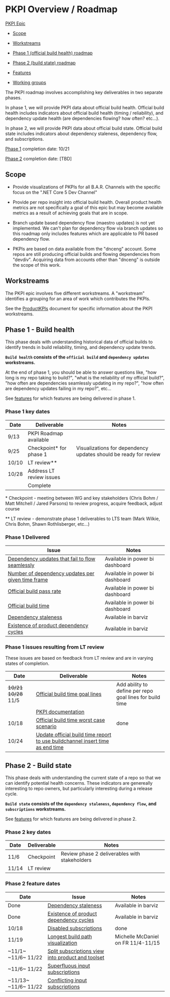 # PKPI Overview / Roadmap

[PKPI Epic](https://github.com/dotnet/arcade/issues/2778)

- [Scope](#scope)

- [Workstreams](#workstreams)

- [Phase 1 (official build health) roadmap](#phase-1---build-health)

- [Phase 2 (build state) roadmap](#phase-2---build-state)

- [Features](#features)

- [Working groups](#working-groups)

The PKPI roadmap involves accomplishing key deliverables in two separate phases.

In phase 1, we will provide PKPI data about official build health.  Official build health includes indicators about official build health (timing / reliability), and dependency update health (are dependencies flowing? how often? etc...).

In phase 2, we will provide PKPI data about official build state.  Official build state includes indicators about dependency staleness, dependency flow, and subscriptions.

[Phase 1](#phase-1---build-health) completion date: 10/21

[Phase 2](#phase-2---build-state) completion date: [TBD]

## Scope

- Provide visualizations of PKPIs for all B.A.R. Channels with the specific focus on the ".NET Core 5 Dev Channel"

- Provide per repo insight into official build health.  Overall product health metrics are not specifically a goal of this epic but may become available metrics as a result of achieving goals that are in scope.

- Branch update based dependency flow (maestro updates) is not yet implemented.  We can't plan for dependency flow via branch updates so this roadmap only includes features which are applicable to PR based dependency flow.

- PKPIs are based on data available from the "dnceng" account.  Some repos are still producing official builds and flowing dependencies from "devdiv".  Acquiring data from accounts other than "dnceng" is outside the scope of this work.

## Workstreams

The PKPI epic involves five different workstreams.  A "workstream" identifies a grouping for an area of work which contributes the PKPIs.

See the [ProductKPIs](#../../ProductKPIs.md) document for specific information about the PKPI workstreams.

## Phase 1 - Build health

This phase deals with understanding historical data of official builds to identify trends in build reliability, timing, and dependency update trends.

**`Build health` consists of the `official build` and `dependency updates` workstreams.**

At the end of phase 1, you should be able to answer questions like, "how long is my repo taking to build?", "what is the reliability of my official build?", "how often are dependencies seamlessly updating in my repo?", "how often are dependency updates failing in my repo?", etc...

See [features](#features) for which features are being delivered in phase 1.

### Phase 1 key dates

| Date  | Deliverable | Notes |
| ----- | ----------- | ----- |
| 9/13  | PKPI Roadmap available |
| 9/25  | Checkpoint* for phase 1 | Visualizations for dependency updates should be ready for review |
| 10/10 | LT review** ||
| 10/28 | Address LT review issues |
|       | Complete |

\* Checkpoint - meeting between WG and key stakeholders (Chris Bohm / Matt Mitchell / Jared Parsons) to review progress, acquire feedback, adjust course

\*\* LT review - demonstrate phase 1 deliverables to LTS team (Mark Wilkie, Chris Bohm, Shawn Rothlisberger, etc...)

### Phase 1 Delivered

| Issue | Notes |
| ----- | ----- |
| [Dependency updates that fail to flow seamlessly](https://github.com/dotnet/arcade/issues/4014) | Available in power bi dashboard |
| [Number of dependency updates per given time frame](https://github.com/dotnet/arcade/issues/3907) | Available in power bi dashboard |
| [Official build pass rate](https://github.com/dotnet/arcade/issues/2787) | Available in power bi dashboard |
| [Official build time](https://github.com/dotnet/arcade/issues/2786) | Available in power bi dashboard |
| [Dependency staleness](https://github.com/dotnet/arcade/issues/2782) | Available in barviz |
| [Existence of product dependency cycles](https://github.com/dotnet/arcade/issues/3905) | Available in barviz |

### Phase 1 issues resulting from LT review

These issues are based on feedback from LT review and are in varying states of completion.

| Date  | Deliverable | Notes |
| ----- | ----------- | ----- |
| ~~10/21~~ ~~10/28~~ 11/5 | [Official build time goal lines](https://github.com/dotnet/arcade/issues/4101) | Add ability to define per repo goal lines for build time |
|       | [PKPI documentation](https://github.com/dotnet/arcade/issues/4077) ||
| 10/18 | [Official build time worst case scenario](https://github.com/dotnet/arcade/issues/4103) | done |
| 10/24 | [Update official build time report to use buildchannel insert time as end time](https://github.com/dotnet/arcade/issues/4116) ||

## Phase 2 - Build state

This phase deals with understanding the current state of a repo so that we can identify potential health concerns.  These indicators are genereally interesting to repo owners, but particularly interesting during a release cycle.

**`Build state` consists of the `dependency staleness`, `dependency flow`, and `subscriptions` workstreams.**

See [features](#features) for which features are being delivered in phase 2.

### Phase 2 key dates

| Date  | Deliverable | Notes |
| ----- | ----------- | ----- |
| 11/6  | Checkpoint  | Review phase 2 deliverables with stakeholders |
| 11/14 | LT review   ||

### Phase 2 feature dates

| Date  | Issue | Notes |
| ----- | ----- | ----- |
| Done  | [Dependency staleness](https://github.com/dotnet/arcade/issues/2782) | Available in barviz |
| Done  | [Existence of product dependency cycles](https://github.com/dotnet/arcade/issues/3905) | Available in barviz |
| 10/18 | [Disabled subscriptions](https://github.com/dotnet/arcade/issues/4023) | done |
| 11/19 | [Longest build path visualization](https://github.com/dotnet/arcade/issues/4071) | Michelle McDaniel on FR 11/4-11/15 |
| ~11/1~ ~11/6~ 11/22  | [Split subscriptions view into product and toolset](https://github.com/dotnet/arcade/issues/4138) ||
| ~11/6~ 11/22 | [Superfluous input subscriptions](https://github.com/dotnet/arcade/issues/3906) ||
| ~11/13~ ~11/6~ 11/22 | [Conflicting input subscriptions](https://github.com/dotnet/arcade/issues/2801) ||
